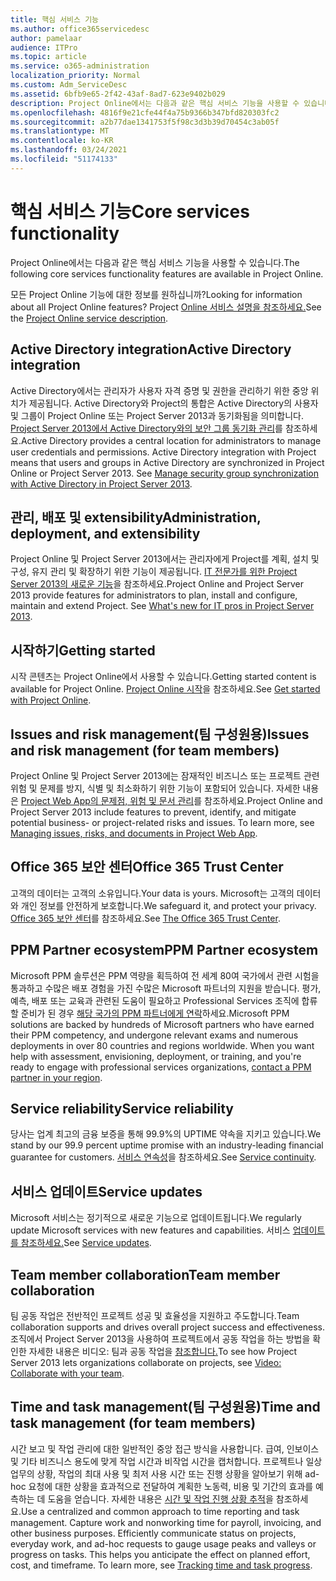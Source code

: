 ```yaml
---
title: 핵심 서비스 기능
ms.author: office365servicedesc
author: pamelaar
audience: ITPro
ms.topic: article
ms.service: o365-administration
localization_priority: Normal
ms.custom: Adm_ServiceDesc
ms.assetid: 6bfb9e65-2f42-43af-8ad7-623e9402b029
description: Project Online에서는 다음과 같은 핵심 서비스 기능을 사용할 수 있습니다.
ms.openlocfilehash: 4816f9e21cfe44f4a75b9366b347bfd820303fc2
ms.sourcegitcommit: a2b77dae1341753f5f98c3d3b39d70454c3ab05f
ms.translationtype: MT
ms.contentlocale: ko-KR
ms.lasthandoff: 03/24/2021
ms.locfileid: "51174133"
---
```

# <a name="core-services-functionality"></a><span data-ttu-id="4b38c-103">핵심 서비스 기능</span><span class="sxs-lookup"><span data-stu-id="4b38c-103">Core services functionality</span></span>

<span data-ttu-id="4b38c-104">Project Online에서는 다음과 같은 핵심 서비스 기능을 사용할 수 있습니다.</span><span class="sxs-lookup"><span data-stu-id="4b38c-104">The following core services functionality features are available in Project Online.</span></span>
  
<span data-ttu-id="4b38c-105">모든 Project Online 기능에 대한 정보를 원하십니까?</span><span class="sxs-lookup"><span data-stu-id="4b38c-105">Looking for information about all Project Online features?</span></span> <span data-ttu-id="4b38c-106">Project [Online 서비스 설명을 참조하세요.](project-online-service-description.md)</span><span class="sxs-lookup"><span data-stu-id="4b38c-106">See the [Project Online service description](project-online-service-description.md).</span></span>
  
## <a name="active-directory-integration"></a><span data-ttu-id="4b38c-107">Active Directory integration</span><span class="sxs-lookup"><span data-stu-id="4b38c-107">Active Directory integration</span></span>

<span data-ttu-id="4b38c-p102">Active Directory에서는 관리자가 사용자 자격 증명 및 권한을 관리하기 위한 중앙 위치가 제공됩니다. Active Directory와 Project의 통합은 Active Directory의 사용자 및 그룹이 Project Online 또는 Project Server 2013과 동기화됨을 의미합니다. [Project Server 2013에서 Active Directory와의 보안 그룹 동기화 관리](/project/manage-security-group-synchronization-with-active-directory-in-project-server)를 참조하세요.</span><span class="sxs-lookup"><span data-stu-id="4b38c-p102">Active Directory provides a central location for administrators to manage user credentials and permissions. Active Directory integration with Project means that users and groups in Active Directory are synchronized in Project Online or Project Server 2013. See [Manage security group synchronization with Active Directory in Project Server 2013](/project/manage-security-group-synchronization-with-active-directory-in-project-server).</span></span>
  
## <a name="administration-deployment-and-extensibility"></a><span data-ttu-id="4b38c-111">관리, 배포 및 extensibility</span><span class="sxs-lookup"><span data-stu-id="4b38c-111">Administration, deployment, and extensibility</span></span>

<span data-ttu-id="4b38c-p103">Project Online 및 Project Server 2013에서는 관리자에게 Project를 계획, 설치 및 구성, 유지 관리 및 확장하기 위한 기능이 제공됩니다. [IT 전문가를 위한 Project Server 2013의 새로운 기능](/project/what-s-new-for-it-pros-in-project-server-2016)을 참조하세요.</span><span class="sxs-lookup"><span data-stu-id="4b38c-p103">Project Online and Project Server 2013 provide features for administrators to plan, install and configure, maintain and extend Project. See [What's new for IT pros in Project Server 2013](/project/what-s-new-for-it-pros-in-project-server-2016).</span></span>
  
## <a name="getting-started"></a><span data-ttu-id="4b38c-114">시작하기</span><span class="sxs-lookup"><span data-stu-id="4b38c-114">Getting started</span></span>

<span data-ttu-id="4b38c-115">시작 콘텐츠는 Project Online에서 사용할 수 있습니다.</span><span class="sxs-lookup"><span data-stu-id="4b38c-115">Getting started content is available for Project Online.</span></span> <span data-ttu-id="4b38c-116">[Project Online 시작](https://support.office.com/article/E3E5F64F-ADA5-4F9D-A578-130B2D4E5F11)을 참조하세요.</span><span class="sxs-lookup"><span data-stu-id="4b38c-116">See [Get started with Project Online](https://support.office.com/article/E3E5F64F-ADA5-4F9D-A578-130B2D4E5F11).</span></span>
  
## <a name="issues-and-risk-management-for-team-members"></a><span data-ttu-id="4b38c-117">Issues and risk management(팀 구성원용)</span><span class="sxs-lookup"><span data-stu-id="4b38c-117">Issues and risk management (for team members)</span></span>

<span data-ttu-id="4b38c-p105">Project Online 및 Project Server 2013에는 잠재적인 비즈니스 또는 프로젝트 관련 위험 및 문제를 방지, 식별 및 최소화하기 위한 기능이 포함되어 있습니다. 자세한 내용은 [Project Web App의 문제점, 위험 및 문서 관리](/previous-versions/office/project-server-2010/hh767484(v=office.14))를 참조하세요.</span><span class="sxs-lookup"><span data-stu-id="4b38c-p105">Project Online and Project Server 2013 include features to prevent, identify, and mitigate potential business- or project-related risks and issues. To learn more, see [Managing issues, risks, and documents in Project Web App](/previous-versions/office/project-server-2010/hh767484(v=office.14)).</span></span>
  
## <a name="office-365-trust-center"></a><span data-ttu-id="4b38c-120">Office 365 보안 센터</span><span class="sxs-lookup"><span data-stu-id="4b38c-120">Office 365 Trust Center</span></span>

<span data-ttu-id="4b38c-121">고객의 데이터는 고객의 소유입니다.</span><span class="sxs-lookup"><span data-stu-id="4b38c-121">Your data is yours.</span></span> <span data-ttu-id="4b38c-122">Microsoft는 고객의 데이터와 개인 정보를 안전하게 보호합니다.</span><span class="sxs-lookup"><span data-stu-id="4b38c-122">We safeguard it, and protect your privacy.</span></span> <span data-ttu-id="4b38c-123">[Office 365 보안 센터](https://go.microsoft.com/fwlink/?LinkId=402637)를 참조하세요.</span><span class="sxs-lookup"><span data-stu-id="4b38c-123">See [The Office 365 Trust Center](https://go.microsoft.com/fwlink/?LinkId=402637).</span></span>
  
## <a name="ppm-partner-ecosystem"></a><span data-ttu-id="4b38c-124">PPM Partner ecosystem</span><span class="sxs-lookup"><span data-stu-id="4b38c-124">PPM Partner ecosystem</span></span>

<span data-ttu-id="4b38c-p107">Microsoft PPM 솔루션은 PPM 역량을 획득하여 전 세계 80여 국가에서 관련 시험을 통과하고 수많은 배포 경험을 가진 수많은 Microsoft 파트너의 지원을 받습니다. 평가, 예측, 배포 또는 교육과 관련된 도움이 필요하고 Professional Services 조직에 합류할 준비가 된 경우 [해당 국가의 PPM 파트너에게 연락](https://go.microsoft.com/fwlink/p/?LinkId=272646)하세요.</span><span class="sxs-lookup"><span data-stu-id="4b38c-p107">Microsoft PPM solutions are backed by hundreds of Microsoft partners who have earned their PPM competency, and undergone relevant exams and numerous deployments in over 80 countries and regions worldwide. When you want help with assessment, envisioning, deployment, or training, and you're ready to engage with professional services organizations, [contact a PPM partner in your region](https://go.microsoft.com/fwlink/p/?LinkId=272646).</span></span>
  
## <a name="service-reliability"></a><span data-ttu-id="4b38c-127">Service reliability</span><span class="sxs-lookup"><span data-stu-id="4b38c-127">Service reliability</span></span>

<span data-ttu-id="4b38c-128">당사는 업계 최고의 금융 보증을 통해 99.9%의 UPTIME 약속을 지키고 있습니다.</span><span class="sxs-lookup"><span data-stu-id="4b38c-128">We stand by our 99.9 percent uptime promise with an industry-leading financial guarantee for customers.</span></span> <span data-ttu-id="4b38c-129">[서비스 연속성](https://go.microsoft.com/fwlink/?LinkId=402653)을 참조하세요.</span><span class="sxs-lookup"><span data-stu-id="4b38c-129">See [Service continuity](https://go.microsoft.com/fwlink/?LinkId=402653).</span></span>
  
## <a name="service-updates"></a><span data-ttu-id="4b38c-130">서비스 업데이트</span><span class="sxs-lookup"><span data-stu-id="4b38c-130">Service updates</span></span>

<span data-ttu-id="4b38c-131">Microsoft 서비스는 정기적으로 새로운 기능으로 업데이트됩니다.</span><span class="sxs-lookup"><span data-stu-id="4b38c-131">We regularly update Microsoft services with new features and capabilities.</span></span> <span data-ttu-id="4b38c-132">서비스 [업데이트를 참조하세요.](../office-365-platform-service-description/service-updates.md)</span><span class="sxs-lookup"><span data-stu-id="4b38c-132">See [Service updates](../office-365-platform-service-description/service-updates.md).</span></span>
  
## <a name="team-member-collaboration"></a><span data-ttu-id="4b38c-133">Team member collaboration</span><span class="sxs-lookup"><span data-stu-id="4b38c-133">Team member collaboration</span></span>

<span data-ttu-id="4b38c-134">팀 공동 작업은 전반적인 프로젝트 성공 및 효율성을 지원하고 주도합니다.</span><span class="sxs-lookup"><span data-stu-id="4b38c-134">Team collaboration supports and drives overall project success and effectiveness.</span></span> <span data-ttu-id="4b38c-135">조직에서 Project Server 2013을 사용하여 프로젝트에서 공동 작업을 하는 방법을 확인한 자세한 내용은 비디오: 팀과 공동 작업을 [참조합니다.](https://go.microsoft.com/fwlink/?LinkId=402628)</span><span class="sxs-lookup"><span data-stu-id="4b38c-135">To see how Project Server 2013 lets organizations collaborate on projects, see [Video: Collaborate with your team](https://go.microsoft.com/fwlink/?LinkId=402628).</span></span>
  
## <a name="time-and-task-management-for-team-members"></a><span data-ttu-id="4b38c-136">Time and task management(팀 구성원용)</span><span class="sxs-lookup"><span data-stu-id="4b38c-136">Time and task management (for team members)</span></span>

<span data-ttu-id="4b38c-p111">시간 보고 및 작업 관리에 대한 일반적인 중앙 접근 방식을 사용합니다. 급여, 인보이스 및 기타 비즈니스 용도에 맞게 작업 시간과 비작업 시간을 캡처합니다. 프로젝트나 일상 업무의 상황, 작업의 최대 사용 및 최저 사용 시간 또는 진행 상황을 알아보기 위해 ad-hoc 요청에 대한 상황을 효과적으로 전달하여 계획한 노동력, 비용 및 기간의 효과를 예측하는 데 도움을 얻습니다. 자세한 내용은 [시간 및 작업 진행 상황 추적](https://go.microsoft.com/fwlink/p/?LinkId=271321)을 참조하세요.</span><span class="sxs-lookup"><span data-stu-id="4b38c-p111">Use a centralized and common approach to time reporting and task management. Capture work and nonworking time for payroll, invoicing, and other business purposes. Efficiently communicate status on projects, everyday work, and ad-hoc requests to gauge usage peaks and valleys or progress on tasks. This helps you anticipate the effect on planned effort, cost, and timeframe. To learn more, see [Tracking time and task progress](https://go.microsoft.com/fwlink/p/?LinkId=271321).</span></span>
